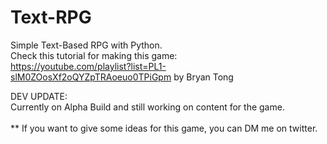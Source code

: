 # Text-RPG
Simple Text-Based RPG with Python.<br>
Check this tutorial for making this game:<br>
https://youtube.com/playlist?list=PL1-slM0ZOosXf2oQYZpTRAoeuo0TPiGpm by Bryan Tong

DEV UPDATE:\
Currently on Alpha Build and still working on content for the game.<br><br>** If you want to give some ideas for this game, you can DM me on twitter.